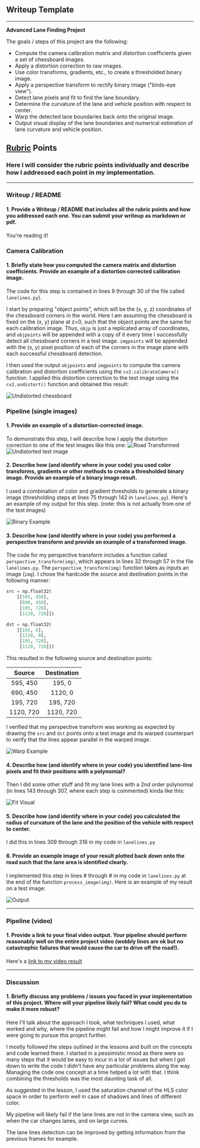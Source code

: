 ## Writeup Template

---

**Advanced Lane Finding Project**

The goals / steps of this project are the following:

* Compute the camera calibration matrix and distortion coefficients given a set of chessboard images.
* Apply a distortion correction to raw images.
* Use color transforms, gradients, etc., to create a thresholded binary image.
* Apply a perspective transform to rectify binary image ("birds-eye view").
* Detect lane pixels and fit to find the lane boundary.
* Determine the curvature of the lane and vehicle position with respect to center.
* Warp the detected lane boundaries back onto the original image.
* Output visual display of the lane boundaries and numerical estimation of lane curvature and vehicle position.

[//]: # (Image References)

[image1]: ./output_images/undistort_output.png "Undistorted chessboard"
[image2]: ./test_images/test1.jpg "Road Transformed"
[image3]: ./output_images/undistort_test1_output.png "Undistorted test image"
[image4]: ./output_images/binary_combo_example.png "Binary Example"
[image5]: ./output_images/warped_straight_lines.jpg "Warp Example"
[image6]: ./output_images/color_fit_lines.jpg "Fit Visual"
[image7]: ./output_images/frame_from_project_video_result.jpg "Output"
[video1]: ./project_video_result.mp4 "Video"

## [Rubric](https://review.udacity.com/#!/rubrics/571/view) Points

### Here I will consider the rubric points individually and describe how I addressed each point in my implementation.  

---

### Writeup / README

#### 1. Provide a Writeup / README that includes all the rubric points and how you addressed each one.  You can submit your writeup as markdown or pdf.

You're reading it!

### Camera Calibration

#### 1. Briefly state how you computed the camera matrix and distortion coefficients. Provide an example of a distortion corrected calibration image.

The code for this step is contained in lines 9 through 30 of the file called `lanelines.py`).  

I start by preparing "object points", which will be the (x, y, z) coordinates of the chessboard corners in the world. Here I am assuming the chessboard is fixed on the (x, y) plane at z=0, such that the object points are the same for each calibration image.  Thus, `objp` is just a replicated array of coordinates, and `objpoints` will be appended with a copy of it every time I successfully detect all chessboard corners in a test image.  `imgpoints` will be appended with the (x, y) pixel position of each of the corners in the image plane with each successful chessboard detection.  

I then used the output `objpoints` and `imgpoints` to compute the camera calibration and distortion coefficients using the `cv2.calibrateCamera()` function.  I applied this distortion correction to the test image using the `cv2.undistort()` function and obtained this result: 

![Undistorted chessboard][image1]

### Pipeline (single images)

#### 1. Provide an example of a distortion-corrected image.

To demonstrate this step, I will describe how I apply the distortion correction to one of the test images like this one:
![Road Transformed][image2]
![Undistorted test image][image3]

#### 2. Describe how (and identify where in your code) you used color transforms, gradients or other methods to create a thresholded binary image.  Provide an example of a binary image result.

I used a combination of color and gradient thresholds to generate a binary image (thresholding steps at lines 75 through 142 in `lanelines.py`).  Here's an example of my output for this step.  (note: this is not actually from one of the test images)

![Binary Example][image4]

#### 3. Describe how (and identify where in your code) you performed a perspective transform and provide an example of a transformed image.

The code for my perspective transform includes a function called `perspective_transform(img)`, which appears in lines 32 through 57 in the file `lanelines.py`.  The `perspective_transform(img)` function takes as inputs an image (`img`).  I chose the hardcode the source and destination points in the following manner:

```python
src = np.float32(
	[[595, 450],
	 [690, 450],
	 [195, 720],
	 [1120, 720]])

dst = np.float32(
	[[195, 0],
	 [1120, 0],
	 [195, 720],
	 [1120, 720]])
```

This resulted in the following source and destination points:

| Source        | Destination   | 
|:-------------:|:-------------:| 
| 595, 450      | 195, 0        | 
| 690, 450      | 1120, 0       |
| 195, 720      | 195, 720      |
| 1120, 720     | 1120, 720     |

I verified that my perspective transform was working as expected by drawing the `src` and `dst` points onto a test image and its warped counterpart to verify that the lines appear parallel in the warped image.

![Warp Example][image5]

#### 4. Describe how (and identify where in your code) you identified lane-line pixels and fit their positions with a polynomial?

Then I did some other stuff and fit my lane lines with a 2nd order polynomial (in lines 143 through 307, where each step is commented) kinda like this:

![Fit Visual][image6]

#### 5. Describe how (and identify where in your code) you calculated the radius of curvature of the lane and the position of the vehicle with respect to center.

I did this in lines 309 through 316 in my code in `lanelines.py`

#### 6. Provide an example image of your result plotted back down onto the road such that the lane area is identified clearly.

I implemented this step in lines # through # in my code in `lanelines.py` at the end of the function `process_image(img)`.  Here is an example of my result on a test image:

![Output][image7]

---

### Pipeline (video)

#### 1. Provide a link to your final video output.  Your pipeline should perform reasonably well on the entire project video (wobbly lines are ok but no catastrophic failures that would cause the car to drive off the road!).

Here's a [link to my video result](./project_video_result.mp4)

---

### Discussion

#### 1. Briefly discuss any problems / issues you faced in your implementation of this project.  Where will your pipeline likely fail?  What could you do to make it more robust?

Here I'll talk about the approach I took, what techniques I used, what worked and why, where the pipeline might fail and how I might improve it if I were going to pursue this project further.

I mostly followed the steps outlined in the lessons and built on the concepts and code learned there. I started in a pessimistic mood as there were so many steps that it would be easy to incur in a lot of issues but when I got down to write the code I didn't have any particular problems along the way. Managing the code one concept at a time helped a lot with that. I think combining the thresholds was the most daunting task of all.

As suggested in the lesson, I used the saturation channel of the HLS color space in order to perform well in case of shadows and lines of different color.

My pipeline will likely fail if the lane lines are not in the camera view, such as when the car changes lanes, and on large curves.

The lane lines detection can be improved by getting information from the previous frames for example.
